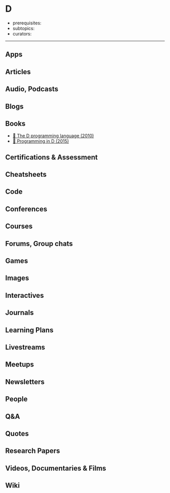 # D

- prerequisites:
- subtopics:
- curators:

------

## Apps

## Articles

## Audio, Podcasts

## Blogs

## Books

- [📕 The D programming language (2010)](http://amzn.to/1ZTDmqH)
- [📖 Programming in D (2015)](http://ddili.org/ders/d.en/index.html)


## Certifications & Assessment

## Cheatsheets

## Code

## Conferences

## Courses

## Forums, Group chats

## Games

## Images

## Interactives

## Journals

## Learning Plans

## Livestreams

## Meetups

## Newsletters

## People

## Q&A

## Quotes

## Research Papers

## Videos, Documentaries & Films

## Wiki
